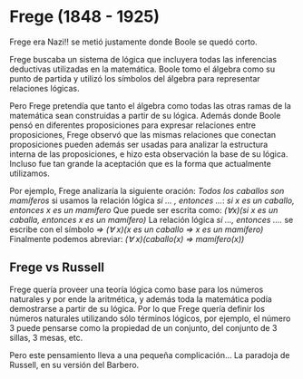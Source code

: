 # Frege (1848 - 1925)

Frege era Nazi!! se metió justamente donde Boole se quedó corto.

Frege buscaba un sistema de lógica que incluyera
todas las inferencias deductivas utilizadas en la matemática.
Boole tomo el álgebra como su punto de partida y utilizó
los símbolos del álgebra para representar relaciones lógicas.

Pero Frege pretendía que tanto el álgebra como todas las otras
ramas de la matemática sean construidas a partir de su lógica.
Además donde Boole pensó en diferentes proposiciones para expresar
relaciones entre proposiciones, Frege observó que
las mismas relaciones que conectan proposiciones pueden además ser
usadas para analizar la estructura interna de las proposiciones, e
hizo esta observación la base de su lógica. Incluso fue tan
grande la aceptación que es la forma que actualmente utilizamos.

Por ejemplo, Frege analizaría la siguiente oración:
*Todos los caballos son mamíferos*
si usamos la relación lógica *si ... , entonces ...*:
*si x es un caballo, entonces x es un mamífero*
Que puede ser escrita como:
*($\forall$x)(si x es un caballa, entonces x es un mamífero)*
La relación lógica *si ..., entonces ....* se escribe con el símbolo *=>*
*($\forall$ x)(x es un caballo => x es un mamífero)*
Finalmente podemos abreviar: 
*($\forall$ x)(caballo(x) => mamífero(x))*

## Frege vs Russell
Frege quería proveer una teoría lógica como base para los números naturales
y por ende la aritmética, y además toda la matemática podía demostrarse
a partir de su lógica. Por lo que Frege quería definir los
números naturales utilizando sólo términos lógicos, por ejemplo,
el número 3 puede pensarse como la propiedad de un conjunto, del
conjunto de 3 sillas, 3 mesas, etc.

Pero este pensamiento lleva a una pequeña complicación... 
La paradoja de Russell, en su versión del Barbero.

